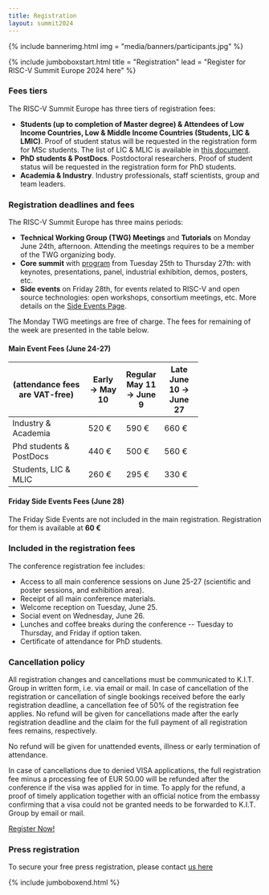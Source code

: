 ```yaml
---
title: Registration
layout: summit2024
---
```


{% include bannerimg.html
    img = "media/banners/participants.jpg"
%}

{% include jumboboxstart.html
    title = "Registration"
    lead = "Register for RISC-V Summit Europe 2024 here"
%}

### Fees tiers

The RISC-V Summit Europe has three tiers of registration fees:

 - **Students (up to completion of Master degree) & Attendees of Low Income Countries, Low & Middle
   Income Countries (Students, LIC & LMIC)**. Proof of student status will be
   requested in the registration form for MSc students. The list of
   LIC & MLIC is available in [this
   document](media/lic-mlic.pdf).
 - **PhD students & PostDocs**. Postdoctoral researchers. Proof of
   student status will be requested in the registration form for PhD
   students.
 - **Academia & Industry**. Industry professionals, staff scientists,
   group and team leaders.

### Registration deadlines and fees

The RISC-V Summit Europe has three mains periods:

 - **Technical Working Group (TWG) Meetings** and **Tutorials** on Monday June
   24th, afternoon. Attending the meetings requires to be a member of the TWG
   organizing body.
 - **Core summit** with [program](conference) from Tuesday 25th to Thursday 27th: with keynotes,
   presentations, panel, industrial exhibition, demos, posters, etc.
 - **Side events** on Friday 28th, for events related to RISC-V and
   open source technologies: open workshops, consortium meetings, etc.
   More details on the [Side Events Page](sideevents).

The Monday TWG meetings are free of charge. The fees for remaining of
the week are presented in the table below.

#### Main Event Fees (June 24-27)

<div class="d-flex justify-content-center">
<table class="my-4 table table-striped table-sm" style="width: 75%">
  <thead>
    <tr>
      <th style="width: 40%">(attendance fees are VAT-free)</th>
      <th style="width: 20%">Early<br/>&rarr; May 10</th>
      <th style="width: 20%">Regular<br/>May 11 &rarr; June 9</th>
      <th style="width: 20%">Late<br/>June 10 &rarr; June 27</th>
    </tr>
  </thead>
  <tbody>
    <tr>
      <td>Industry & Academia</td>
      <td>520 €</td>
      <td>590 €</td>
      <td>660 €</td>
    </tr>
    <tr>
      <td>Phd students & PostDocs</td>
      <td>440 €</td>
      <td>500 €</td>
      <td>560 €</td>
    </tr>
    <tr>
      <td>Students, LIC & MLIC</td>
      <td>260 €</td>
      <td>295 €</td>
      <td>330 €</td>
    </tr>
  </tbody>
</table>
</div>

#### Friday Side Events Fees (June 28)

The Friday Side Events are not included in the main registration. Registration
for them is available at **60 €**

### Included in the registration fees

The conference registration fee includes:

 - Access to all main conference sessions on June 25-27 (scientific and
   poster sessions, and exhibition area).
 - Receipt of all main conference materials.
 - Welcome reception on Tuesday, June 25.
 - Social event on Wednesday, June 26.
 - Lunches and coffee breaks during the conference -- Tuesday to
   Thursday, and Friday if option taken.
 - Certificate of attendance for PhD students.

### Cancellation policy

All registration changes and cancellations must be communicated to K.I.T. Group in written form, i.e. via
email or mail. In case of cancellation of the registration or cancellation of single bookings received before
the early registration deadline, a cancellation fee of 50% of the registration fee applies. No refund will be
given for cancellations made after the early registration deadline and the claim for the full payment of all
registration fees remains, respectively.

No refund will be given for unattended events, illness or early termination of attendance.

In case of cancellations due to denied VISA applications, the full registration fee minus a processing fee of
EUR 50.00 will be refunded after the conference if the visa was applied for in time. To apply for the refund,
a proof of timely application together with an official notice from the embassy confirming that a visa could
not be granted needs to be forwarded to K.I.T. Group by email or mail.

<div class="row justify-content-md-center my-4">
    <a href="https://kit-react.de/portal/init?mnemonic=RISCVProfil" class="btn btn-lg" style="background-color: var(--riscv-y); border-color: var(--riscv-y); width:50%;">Register Now!</a>
</div>

### Press registration

To secure your free press registration, please contact [us here](mailto:RISC-V@kitdresden.de)


{% include jumboboxend.html %}
